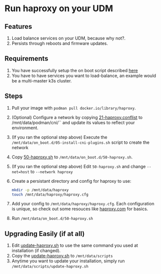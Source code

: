 # Run haproxy on your UDM

## Features

1. Load balance services on your UDM, because why not?.
2. Persists through reboots and firmware updates.

## Requirements

1. You have successfully setup the on boot script described [here](https://github.com/unifi-utilities/unifios-utilities/tree/main/on-boot-script)
2. You have to have services you want to load-balance, an example would be a multi-master k3s cluster.

## Steps

1. Pull your image with `podman pull docker.io/library/haproxy`.
1. (Optional) Configure a network by copying [21-haproxy.conflist](./21-haproxy.conflist) to /mnt/data/podman/cni/``  and update its values to reflect your environment.
1. (If you ran the optional step above) Execute the `/mnt/data/on_boot.d/05-install-cni-plugins.sh` script to create the network
1. Copy [50-haproxy.sh](./50-haproxy.sh) to `/mnt/data/on_boot.d/50-haproxy.sh`.
1. (If you ran the optional step above) Edit `50-haproxy.sh` and change `--net=host` to `--network haproxy`
1. Create a persistant directory and config for haproxy to use:

    ```sh
    mkdir -p /mnt/data/haproxy
    touch /mnt/data/haproxy/haproxy.cfg
    ```

1. Add your config to `/mnt/data/haproxy/haproxy.cfg`. Each configuration is unique, so check out some resouces like [haproxy.com](https://www.haproxy.com/documentation/hapee/latest/configuration/config-sections/) for basics.
1. Run `/mnt/data/on_boot.d/50-haproxy.sh`

## Upgrading Easily (if at all)

1. Edit [update-haproxy.sh](./update-haproxy.sh) to use the same command you used at installation (if changed).
2. Copy the [update-haproxy.sh](./update-haproxy.sh) to `/mnt/data/scripts`
3. Anytime you want to update your installation, simply run `/mnt/data/scripts/update-haproxy.sh`
